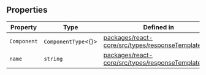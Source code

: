 ## Properties

| Property | Type | Defined in |
| ------ | ------ | ------ |
| `Component` | `ComponentType`\<\{\}\> | [packages/react-core/src/types/responseTemplate.ts:3](https://github.com/thesysdev/crayonai/blob/b70189f61d5ac903b473d12565e61a38c72453b2/frontend-sdk/packages/react-core/src/types/responseTemplate.ts#L3) |
| `name` | `string` | [packages/react-core/src/types/responseTemplate.ts:2](https://github.com/thesysdev/crayonai/blob/b70189f61d5ac903b473d12565e61a38c72453b2/frontend-sdk/packages/react-core/src/types/responseTemplate.ts#L2) |
